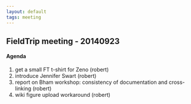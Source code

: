 ```yaml
---
layout: default
tags: meeting
---
```


## FieldTrip meeting - 20140923

#### Agenda

 1.  get a small FT t-shirt for Zeno (robert)
 2.  introduce Jennifer Swart (robert)
 3.  report on Bham workshop: consistency of documentation and cross-linking (robert) 
 4.  wiki figure upload workaround (robert)
